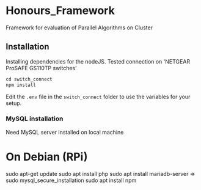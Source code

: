 # Honours_Framework
Framework for evaluation of Parallel Algorithms on Cluster


## Installation

Installing dependencies for the nodeJS.
Tested connection on 'NETGEAR ProSAFE GS110TP switches'

```s
cd switch_connect
npm install
```

Edit the  ```.env``` file in the ```switch_connect``` folder to use the variables for your setup.

### MySQL installation

Need MySQL server installed on local machine




# On Debian (RPi)
sudo apt-get update
sudo apt install php
sudo apt install mariadb-server  => sudo mysql_secure_installation
sudo apt install npm